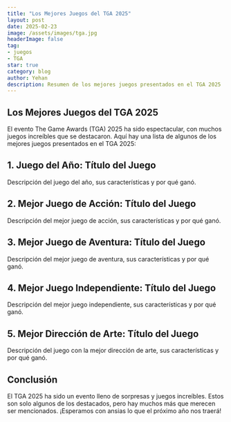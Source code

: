 ```yaml
---
title: "Los Mejores Juegos del TGA 2025"
layout: post
date: 2025-02-23
image: /assets/images/tga.jpg
headerImage: false
tag:
- juegos
- TGA
star: true
category: blog
author: Yehan
description: Resumen de los mejores juegos presentados en el TGA 2025
---
```


## Los Mejores Juegos del TGA 2025

El evento The Game Awards (TGA) 2025 ha sido espectacular, con muchos juegos increíbles que se destacaron. Aquí hay una lista de algunos de los mejores juegos presentados en el TGA 2025:

## 1. Juego del Año: **Título del Juego**
Descripción del juego del año, sus características y por qué ganó.

## 2. Mejor Juego de Acción: **Título del Juego**
Descripción del mejor juego de acción, sus características y por qué ganó.

## 3. Mejor Juego de Aventura: **Título del Juego**
Descripción del mejor juego de aventura, sus características y por qué ganó.

## 4. Mejor Juego Independiente: **Título del Juego**
Descripción del mejor juego independiente, sus características y por qué ganó.

## 5. Mejor Dirección de Arte: **Título del Juego**
Descripción del juego con la mejor dirección de arte, sus características y por qué ganó.

## Conclusión
El TGA 2025 ha sido un evento lleno de sorpresas y juegos increíbles. Estos son solo algunos de los destacados, pero hay muchos más que merecen ser mencionados. ¡Esperamos con ansias lo que el próximo año nos traerá!